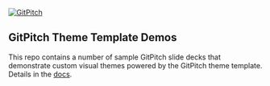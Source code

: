 [![GitPitch](https://gitpitch.com/assets/badge.svg)](https://gitpitch.com/gitpitch/theme-template-demos)

## GitPitch Theme Template Demos
 
This repo contains a number of sample GitPitch slide decks that demonstrate custom visual themes powered by the GitPitch theme template. Details in the [docs](https://gitpitch.com/docs/themes/demos).

